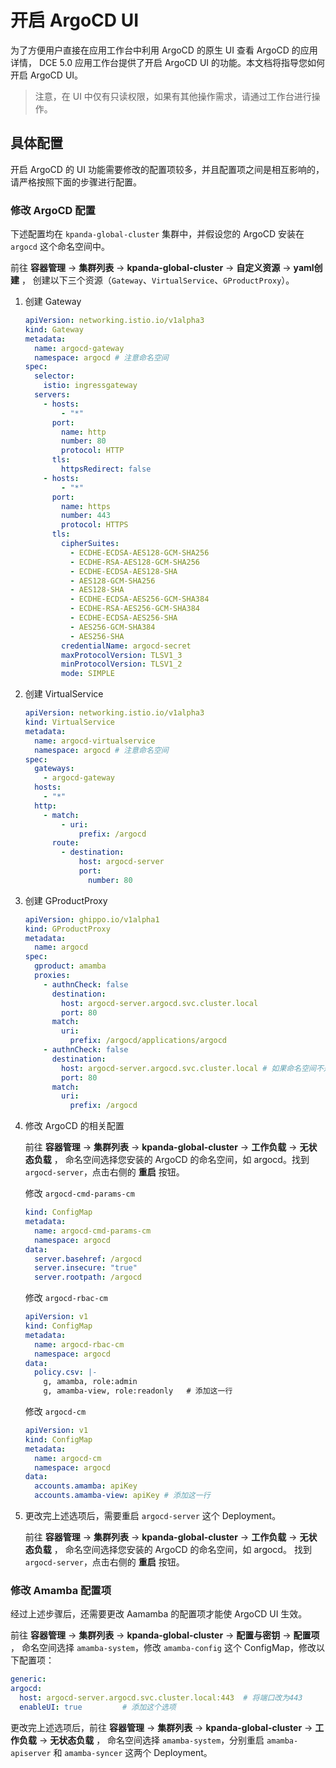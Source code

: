 # 开启 ArgoCD UI

为了方便用户直接在应用工作台中利用 ArgoCD 的原生 UI 查看 ArgoCD 的应用详情，
DCE 5.0 应用工作台提供了开启 ArgoCD UI 的功能。本文档将指导您如何开启 ArgoCD UI。

> 注意，在 UI 中仅有只读权限，如果有其他操作需求，请通过工作台进行操作。

## 具体配置

开启 ArgoCD 的 UI 功能需要修改的配置项较多，并且配置项之间是相互影响的，请严格按照下面的步骤进行配置。

### 修改 ArgoCD 配置

下述配置均在 `kpanda-global-cluster` 集群中，并假设您的 ArgoCD 安装在 `argocd` 这个命名空间中。

前往 __容器管理__ ->  __集群列表__ ->  __kpanda-global-cluster__ ->  __自定义资源__ ->  __yaml创建__ ，
创建以下三个资源（`Gateway`、`VirtualService`、`GProductProxy`）。

1. 创建 Gateway

    ```yaml
    apiVersion: networking.istio.io/v1alpha3
    kind: Gateway
    metadata:
      name: argocd-gateway
      namespace: argocd # 注意命名空间
    spec:
      selector:
        istio: ingressgateway
      servers:
        - hosts:
            - "*"
          port:
            name: http
            number: 80
            protocol: HTTP
          tls:
            httpsRedirect: false
        - hosts:
            - "*"
          port:
            name: https
            number: 443
            protocol: HTTPS
          tls:
            cipherSuites:
              - ECDHE-ECDSA-AES128-GCM-SHA256
              - ECDHE-RSA-AES128-GCM-SHA256
              - ECDHE-ECDSA-AES128-SHA
              - AES128-GCM-SHA256
              - AES128-SHA
              - ECDHE-ECDSA-AES256-GCM-SHA384
              - ECDHE-RSA-AES256-GCM-SHA384
              - ECDHE-ECDSA-AES256-SHA
              - AES256-GCM-SHA384
              - AES256-SHA
            credentialName: argocd-secret
            maxProtocolVersion: TLSV1_3
            minProtocolVersion: TLSV1_2
            mode: SIMPLE
    ```

2. 创建 VirtualService

    ```yaml
    apiVersion: networking.istio.io/v1alpha3
    kind: VirtualService
    metadata:
      name: argocd-virtualservice
      namespace: argocd # 注意命名空间
    spec:
      gateways:
        - argocd-gateway
      hosts:
        - "*"
      http:
        - match:
            - uri:
                prefix: /argocd
          route:
            - destination:
                host: argocd-server
                port:
                  number: 80
    ```

3. 创建 GProductProxy

    ```yaml
    apiVersion: ghippo.io/v1alpha1
    kind: GProductProxy
    metadata:
      name: argocd
    spec:
      gproduct: amamba
      proxies:
        - authnCheck: false
          destination:
            host: argocd-server.argocd.svc.cluster.local
            port: 80
          match:
            uri:
              prefix: /argocd/applications/argocd
        - authnCheck: false
          destination:
            host: argocd-server.argocd.svc.cluster.local # 如果命名空间不是argocd，需要更改svc的名称
            port: 80
          match:
            uri:
              prefix: /argocd
    ```

4. 修改 ArgoCD 的相关配置

    前往 __容器管理__ ->  __集群列表__ ->  __kpanda-global-cluster__ ->  __工作负载__ ->  __无状态负载__ ，
    命名空间选择您安装的 ArgoCD 的命名空间，如 argocd。找到 `argocd-server`，点击右侧的 __重启__ 按钮。

    修改 `argocd-cmd-params-cm`

    ```yaml
    kind: ConfigMap
    metadata:
      name: argocd-cmd-params-cm
      namespace: argocd
    data:
      server.basehref: /argocd
      server.insecure: "true"
      server.rootpath: /argocd
    ```

    修改 `argocd-rbac-cm`

    ```yaml
    apiVersion: v1
    kind: ConfigMap
    metadata:
      name: argocd-rbac-cm
      namespace: argocd
    data:
      policy.csv: |-
        g, amamba, role:admin
        g, amamba-view, role:readonly   # 添加这一行
    ```

    修改 `argocd-cm`

    ```yaml
    apiVersion: v1
    kind: ConfigMap
    metadata:
      name: argocd-cm
      namespace: argocd
    data:
      accounts.amamba: apiKey
      accounts.amamba-view: apiKey # 添加这一行
    ```

5. 更改完上述选项后，需要重启 `argocd-server` 这个 Deployment。

    前往 __容器管理__ ->  __集群列表__ ->  __kpanda-global-cluster__ ->  __工作负载__ ->  __无状态负载__ ，
   命名空间选择您安装的 ArgoCD 的命名空间，如 argocd。 找到 `argocd-server`，点击右侧的 __重启__ 按钮。

### 修改 Amamba 配置项

经过上述步骤后，还需要更改 Aamamba 的配置项才能使 ArgoCD UI 生效。

前往 __容器管理__ ->  __集群列表__ ->  __kpanda-global-cluster__ ->  __配置与密钥__ ->  __配置项__ ，
命名空间选择 `amamba-system`，修改 `amamba-config` 这个 ConfigMap，修改以下配置项：

```yaml
generic:
argocd:
  host: argocd-server.argocd.svc.cluster.local:443  # 将端口改为443
  enableUI: true         # 添加这个选项
```

更改完上述选项后，前往 __容器管理__ ->  __集群列表__ ->  __kpanda-global-cluster__ ->  __工作负载__ ->  __无状态负载__ ，
命名空间选择 `amamba-system`，分别重启 `amamba-apiserver` 和 `amamba-syncer` 这两个 Deployment。
